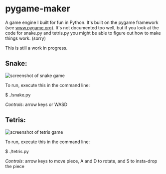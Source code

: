 pygame-maker
============

A game engine I built for fun in Python. It's built on the pygame framework (see www.pygame.org).
It's not documented too well, but if you look at the code for snake.py and tetris.py you might be able to figure out how to make things work. (sorry)

This is still a work in progress.

Snake:
-------
![screenshot of snake game](https://raw.github.com/ahuff44/pygame-maker/master/screenshots/snake.png "Wow such snake")

To run, execute this in the command line:

$ ./snake.py

*Controls*: arrow keys or WASD

Tetris:
-------
![screenshot of tetris game](https://raw.github.com/ahuff44/pygame-maker/master/screenshots/tetris.png "Wow such tetris")

To run, execute this in the command line:

$ ./tetris.py

*Controls*: arrow keys to move piece, A and D to rotate, and S to insta-drop the piece